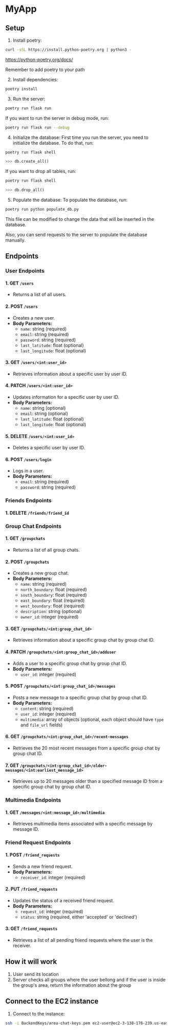 # MyApp
## Setup
1. Install poetry:
```bash
curl -sSL https://install.python-poetry.org | python3 -
```
https://python-poetry.org/docs/

Remember to add poetry to your path

2. Install dependencies:
```bash
poetry install
```

3. Run the server:
```bash
poetry run flask run
```
If you want to run the server in debug mode, run:
```bash
poetry run flask run --debug
```

4. Initialize the database:
First time you run the server, you need to initialize the database. To do that, run:
```bash
poetry run flask shell
```
```python
>>> db.create_all()
```

If you want to drop all tables, run:
```bash
poetry run flask shell
```
```python
>>> db.drop_all()
```

5. Populate the database:
To populate the database, run:
```bash
poetry run python populate_db.py
```

This file can be modified to change the data that will be inserted in the database.

Also, you can send requests to the server to populate the database manually.

## Endpoints

### User Endpoints

#### 1. **GET** `/users`

- Returns a list of all users.
  
#### 2. **POST** `/users`

- Creates a new user.
- **Body Parameters:**
  - `name`: string (required)
  - `email`: string (required)
  - `password`: string (required)
  - `last_latitude`: float (optional)
  - `last_longitude`: float (optional)

#### 3. **GET** `/users/<int:user_id>`

- Retrieves information about a specific user by user ID.
  
#### 4. **PATCH** `/users/<int:user_id>`

- Updates information for a specific user by user ID.
- **Body Parameters:**
  - `name`: string (optional)
  - `email`: string (optional)
  - `last_latitude`: float (optional)
  - `last_longitude`: float (optional)

#### 5. **DELETE** `/users/<int:user_id>`

- Deletes a specific user by user ID.

#### 6. **POST** `/users/login`

- Logs in a user.
- **Body Parameters:**
  - `email`: string (required)
  - `password`: string (required)

### Friends Endpoints

#### 1. **DELETE** `/friends/friend_id`

### Group Chat Endpoints

#### 1. **GET** `/groupchats`

- Returns a list of all group chats.
  
#### 2. **POST** `/groupchats`

- Creates a new group chat.
- **Body Parameters:**
  - `name`: string (required)
  - `north_boundary`: float (required)
  - `south_boundary`: float (required)
  - `east_boundary`: float (required)
  - `west_boundary`: float (required)
  - `description`: string (optional)
  - `owner_id`: integer (required)

#### 3. **GET** `/groupchats/<int:group_chat_id>`

- Retrieves information about a specific group chat by group chat ID.

#### 4. **PATCH** `/groupchats/<int:group_chat_id>/adduser`

- Adds a user to a specific group chat by group chat ID.
- **Body Parameters:**
  - `user_id`: integer (required)

#### 5. **POST** `/groupchats/<int:group_chat_id>/messages`
- Posts a new message to a specific group chat by group chat ID.
- **Body Parameters:**
  - `content`: string (required)
  - `user_id`: integer (required)
  - `multimedia`: array of objects (optional, each object should have `type` and `file_url` fields)

#### 6. **GET** `/groupchats/<int:group_chat_id>/recent-messages`
- Retrieves the 20 most recent messages from a specific group chat by group chat ID.

#### 7. **GET** `/groupchats/<int:group_chat_id>/older-messages/<int:earliest_message_id>`
- Retrieves up to 20 messages older than a specified message ID from a specific group chat by group chat ID.

### Multimedia Endpoints

#### 1. **GET** `/messages/<int:message_id>/multimedia`
- Retrieves multimedia items associated with a specific message by message ID.

### Friend Request Endpoints

#### 1. **POST** `/friend_requests`

- Sends a new friend request.
- **Body Parameters:**
  - `receiver_id`: integer (required)

#### 2. **PUT** `/friend_requests`

- Updates the status of a received friend request.
- **Body Parameters:**
  - `request_id`: integer (required)
  - `status`: string (required, either 'accepted' or 'declined')

#### 3. **GET** `/friend_requests`

- Retrieves a list of all pending friend requests where the user is the receiver.



## How it will work
1. User send its location
2. Server checks all groups where the user bellong and if the user is inside the group's area, return the information about the group

## Connect to the EC2 instance
1. Connect to the instance:
```bash
ssh -i BackendKeys/area-chat-keys.pem ec2-user@ec2-3-138-178-239.us-east-2.compute.amazonaws.com
``` 